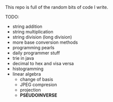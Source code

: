 This repo is full of the random bits of code I write. 

TODO:
* string addition
* string multiplication
* string division (long division)
* more base conversion methods
* programming pearls
* daily programmer stuff
* trie in java
* decimal to hex and visa versa
* histogramming
* linear algebra
  * change of basis
  * JPEG compresion
  * projection
  * **PSEUDOINVERSE**